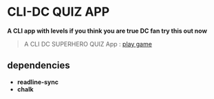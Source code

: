 # CLI-DC QUIZ APP
**A CLI app with levels if you think you are true DC fan try this out now**

> A CLI DC SUPERHERO QUIZ App : [play game](https://replit.com/@manishkumar001/cli-quiz-app?embed=1&output=1#index.js)

## dependencies ##
* **readline-sync**
* **chalk**
